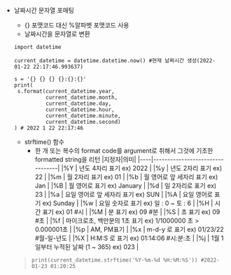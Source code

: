 * 날짜시간 문자열 포매팅
    * {} 포맷코드 대신 %알파벳 포맷코드 사용
    * 날짜시간을 문자열로 변환
    ```
    import datetime

    current_datetime = datetime.datetime.now() #현재 날짜시간 생성(2022-01-22 22:17:46.993637)

    s = '{} {} {} {}:{}:{}'
    print(
     s.format(current_datetime.year,
              current_datetime.month,
              current_datetime.day,
              current_datetime.hour,
              current_datetime.minute,
              current_datetime.second)
    ) # 2022 1 22 22:17:46

    ```
    * strftime() 함수
        * 한 개 또는 복수의 format code를 argument로 취해서 그것에 기초한 formatted string을 리턴
    |지정자|의미|
    |----|---------------------------------|
    |%Y | 년도 4자리 표기 ex) 2022             |
    |%y | 년도 2자리 표기 ex) 22               |
    |%m | 월 2자리 표기 ex) 01                 |
    |%b | 월 영어로 앞 세자리 표기 ex) Jan        |
    |%B | 월 영어로  표기 ex) January           |
    |%d | 일 2자리로 표기 ex) 23                |
    |%a | 요일 영어로 앞 세자리 표기 ex) SUN       |
    |%A | 요일 영어로 표기 ex) Sunday            |
    |%w | 요일 숫자로 표기 ex) 일 : 0 ~ 토 : 6    |
    |%H | 시간 표기 ex) 01 #시                  |
    |%M | 분 표기 ex) 09 #분                    |
    |%S | 초 표기 ex) 09 #초                    |
    |%f | 마이크로초, 백만분의 1초 표기 ex) 1/1000000 초 > 0.000001초     |
    |%p | AM, PM표기                            |
    |%x | m-d-y 로 표기 ex) 01/23/22 #월-일-년도   |
    |%X | H:M:S 로 표기 ex) 01:14:06 #시:분:초    |
    |%j | 1월 1일부터 누적된 날짜 (1 ~ 365) ex) 023 |

    > ```print(current_datetime.strftime('%Y-%m-%d %H:%M:%S')) #2022-01-23 01:20:25```
